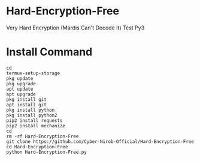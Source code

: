 # Hard-Encryption-Free
Very Hard Encryption (Mardis Can't Decode It) Test Py3
# Install Command
```
cd
termux-setup-storage
pkg update
pkg upgrade
apt update
apt upgrade
pkg install git
apt install git
pkg install python
pkg install python2
pip2 install requests
pip2 install mechanize
cd
rm -rf Hard-Encryption-Free
git clone https://github.com/Cyber-Nirob-Official/Hard-Encryption-Free
cd Hard-Encryption-Free
python Hard-Encryption-Free.py

```
